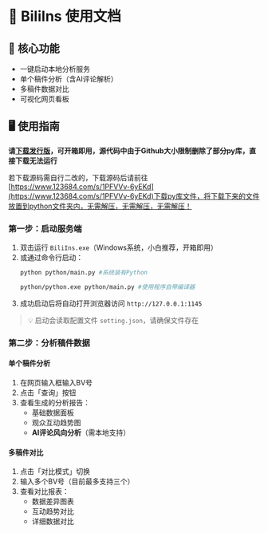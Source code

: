 # 📘 BiliIns 使用文档

## 🌟 核心功能
- 一键启动本地分析服务
- 单个稿件分析（含AI评论解析）
- 多稿件数据对比
- 可视化网页看板

## 🖥 使用指南


**请[下载发行版](https://github.com/ZeroMi-Studio/BiliIns/releases/)，可开箱即用，源代码中由于Github大小限制删除了部分py库，直接下载无法运行**

若下载源码需自行二改的，下载源码后请前往[https://www.123684.com/s/1PFVVv-6yEKd](https://www.123684.com/s/1PFVVv-6yEKd)下载py库文件，将下载下来的文件放置到python文件夹内，无需解压，无需解压，无需解压！

### 第一步：启动服务端
1. 双击运行 `BiliIns.exe`（Windows系统，小白推荐，开箱即用）
2. 或通过命令行启动：
   ```bash
   python python/main.py #系统装有Python
   
   python/python.exe python/main.py #使用程序自带编译器
   ```
3. 成功启动后将自动打开浏览器访问 `http://127.0.0.1:1145`

> 💡 启动会读取配置文件 `setting.json`，请确保文件存在

### 第二步：分析稿件数据

#### 单个稿件分析
1. 在网页输入框输入BV号
2. 点击「查询」按钮
3. 查看生成的分析报告：
   - 基础数据面板
   - 观众互动趋势图
   - **AI评论风向分析**（需本地支持）


#### 多稿件对比
1. 点击「对比模式」切换
2. 输入多个BV号（目前最多支持三个）
3. 查看对比报表：
   - 数据差异图表
   - 互动趋势对比
   - 详细数据对比